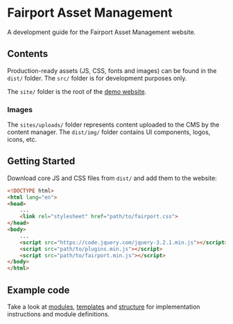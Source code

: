 # Fairport Asset Management

A development guide for the Fairport Asset Management website.




## Contents

Production-ready assets (JS, CSS, fonts and images) can be found in the `dist/` folder. The `src/` folder is for development purposes only.

The `site/` folder is the root of the [demo website](http://dev.bigfatideas.com/Fairport/site/).

### Images

The `sites/uploads/` folder represents content uploaded to the CMS by the content manager. The `dist/img/` folder contains UI components, logos, icons, etc.


## Getting Started

Download core JS and CSS files from `dist/` and add them to the website:

```html
<!DOCTYPE html>
<html lang="en">
<head>
    ...
    <link rel="stylesheet" href="path/to/fairport.css">
</head>
<body>
    ...
    <script src="https://code.jquery.com/jquery-3.2.1.min.js"></script>
    <script src="path/to/plugins.min.js"></script>
    <script src="path/to/fairport.min.js"></script>
</body>
</html>
```

## Example code

Take a look at [modules](MODULES.md), [templates](TEMPLATES.md) and [structure](STRUCTURE.md) for implementation instructions and module definitions.
